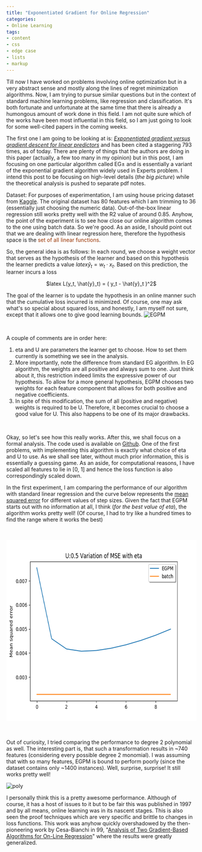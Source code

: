 ```yaml
---
title: "Exponentiated Gradient for Online Regression"
categories:
- Online Learning
tags:
- content
- css
- edge case
- lists
- markup
---
```



Till now I have worked on problems involving online optimization but in a very abstract sense and mostly along the lines of regret minimization algorithms. Now, I am trying to pursue similar questions but in the context of standard machine learning problems, like regression and classification. It's both fortunate and unfortunate at the same time that there is already a humongous amount of work done in this field. I am not quite sure which of the works have been most influential in this field, so I am just going to look for some well-cited papers in the coming weeks.

The first one I am going to be looking at is: <em><span style="text-decoration:underline;">Exponentiated gradient versus gradient descent for linear predictors</span></em> and has been cited a staggering 793 times, as of today. There are plenty of things that the authors are doing in this paper (actually, a few too many in my opinion) but in this post, I am focusing on one particular algorithm called EG± and is essentially a variant of the exponential gradient algorithm widely used in Experts problem. I intend this post to be focusing on high-level details (<em>the big picture</em>) while the theoretical analysis is pushed to separate pdf notes.

Dataset: For purposes of experimentation, I am using house pricing dataset from <a href="https://www.kaggle.com/c/house-prices-advanced-regression-techniques" target="_blank" rel="noopener">Kaggle</a>. The original dataset has 80 features which I am trimming to 36 (essentially just choosing the numeric data). Out-of-the-box linear regression still works pretty well with the R2 value of around 0.85. Anyhow, the point of the experiment is to see how close our online algorithm comes to the one using batch data. So we're good. As an aside, I should point out that we are dealing with linear regression here, therefore the hypothesis space is the <span style="color:#993300;">set of all linear functions</span>.

So, the general idea is as follows: In each round, we choose a weight vector that serves as the hypothesis of the learner and based on this hypothesis the learner predicts a value $latex \hat{y}_t = w_t \cdot x_t$. Based on this prediction, the learner incurs a loss
<p style="text-align:center;">$latex L(y_t, \hat{y}_t) = ( y_t - \hat{y}_t )^2$</p>
The goal of the learner is to update the hypothesis in an online manner such that the cumulative loss incurred is minimized. Of course, one may ask what's so special about squared loss, and honestly, I am myself not sure, except that it allows one to give good learning bounds.

<img class="alignnone size-full wp-image-163" src="https://pareshtheorycs.files.wordpress.com/2018/03/egpm1.png" alt="EGPM" width="532" height="510" />

 

A couple of comments are in order here:
<ol>
	<li>eta and U are parameters the learner get to choose. How to set them currently is something we see in the analysis.</li>
	<li>More importantly, note the difference from standard EG algorithm. In EG algorithm, the weights are all positive and always sum to one. Just think about it, this restriction indeed limits the expressive power of our hypothesis. To allow for a more general hypothesis, EGPM chooses two weights for each feature component that allows for both positive and negative coefficients.</li>
	<li>In spite of this modification, the sum of all (positive and negative) weights is required to be U. Therefore, it becomes crucial to choose a good value for U. This also happens to be one of its major drawbacks.</li>
</ol>
 

Okay, so let's see how this really works. After this, we shall focus on a formal analysis. The code used is available on <a href="https://github.com/pareshnakhe/EGPM" target="_blank" rel="noopener">Github</a>. One of the first problems, with implementing this algorithm is exactly what choice of eta and U to use. As we shall see later, without much prior information, this is essentially a guessing game. As an aside, for computational reasons, I have scaled all features to lie in [0, 1] and hence the loss function is also correspondingly scaled down.

In the first experiment, I am comparing the performance of our algorithm with standard linear regression and the curve below represents the <span style="text-decoration:underline;">mean squared error</span> for different values of step sizes. Given the fact that EGPM starts out with no information at all, I think (<em>for the best value of eta</em>), the algorithm works pretty well! (Of course, I had to try like a hundred times to find the range where it works the best)

 

<img class="alignnone size-full wp-image-164" src="/assets/images/linear.png" alt="linear" width="640" height="480" />

 

Out of curiosity, I tried comparing the performance to degree 2 polynomial as well. The interesting part is, that such a transformation results in ~740 features (considering every possible degree 2 monomial). I was assuming that with so many features, EGPM is bound to perform poorly (since the dataset contains only ~1400 instances). Well, surprise, surprise! It still works pretty well!

<img class="  wp-image-165 aligncenter" src="https://pareshtheorycs.files.wordpress.com/2018/03/poly.png" alt="poly" width="586" height="463" />

I personally think this is a pretty awesome performance. Although of course, it has a host of issues to it but to be fair this was published in 1997 and by all means, online learning was in its nascent stages. This is also seen the proof techniques which are very specific and brittle to changes in loss functions. This work was anyhow quickly overshadowed by the then-pioneering work by Cesa-Bianchi in 99, "<a href="https://www.sciencedirect.com/science/article/pii/S0022000099916355" target="_blank" rel="noopener">Analysis of Two Gradient-Based Algorithms for On-Line Regression</a>" where the results were greatly generalized.
